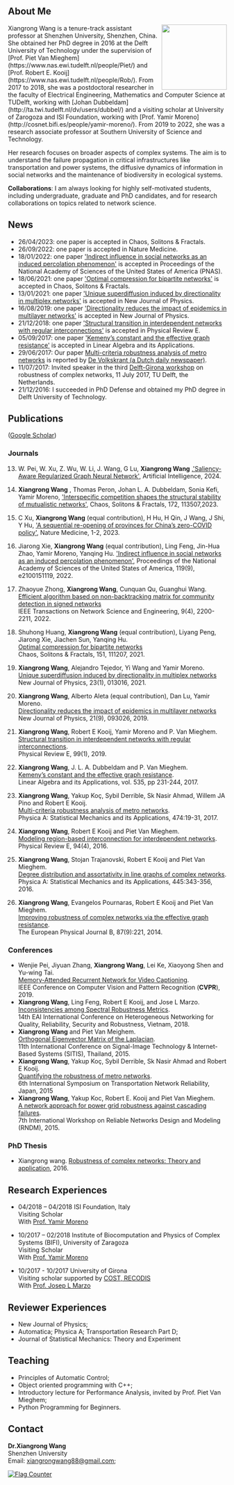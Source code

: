 ## About Me

<img align="right" width='150' src="xw.jpg">
Xiangrong Wang is a tenure-track assistant professor at Shenzhen University, Shenzhen, China. She obtained her PhD degree in 2016 at the Delft University of Technology under the supervision of [Prof. Piet Van Mieghem](https://www.nas.ewi.tudelft.nl/people/Piet/) and [Prof. Robert E. Kooij](https://www.nas.ewi.tudelft.nl/people/Rob/). From 2017 to 2018, she was a postdoctoral researcher in the faculty of Electrical Engineering, Mathematics and Computer Science at TUDelft, working with [Johan Dubbeldam](http://ta.twi.tudelft.nl/dv/users/dubbel/) and a visiting scholar at University of Zarogoza and ISI Foundation, working with [Prof. Yamir Moreno](http://cosnet.bifi.es/people/yamir-moreno/). From 2019 to 2022, she was a research associate professor at Southern University of Science and Technology.  

Her research focuses on broader aspects of complex systems. The aim is to understand the failure propagation in critical infrastructures like transportation and power systems, the diffusive dynamics of information in social networks and the maintenance of biodiversity in ecological systems.

__Collaborations__: I am always looking for highly self-motivated students, including undergraduate, graduate and PhD candidates, and for research collaborations on topics related to network science.

## News
* 26/04/2023: one paper is accepted in Chaos, Solitons & Fractals.
* 26/09/2022: one paper is accepted in Nature Medicine.
* 18/01/2022: one paper ['Indirect influence in social networks as an induced percolation phenomenon'](https://www.pnas.org/content/119/9/e2100151119) is accepted in Proceedings of the National Academy of Sciences of the United States of America (PNAS).
* 18/06/2021: one paper ['Optimal compression for bipartite networks'](https://www.sciencedirect.com/science/article/pii/S0960077921005610) is accepted in Chaos, Solitons & Fractals.
* 13/01/2021: one paper ['Unique superdiffusion induced by directionality in multiplex networks'](https://iopscience.iop.org/article/10.1088/1367-2630/abdb71/meta) is accepted in New Journal of Physics.
* 16/08/2019: one paper ['Directionality reduces the impact of epidemics in multilayer networks'](https://iopscience.iop.org/article/10.1088/1367-2630/ab3dd0) is accepted in New Journal of Physics.
* 21/12/2018: one paper ['Structural transition in interdependent networks with regular interconnections'](https://www.nas.ewi.tudelft.nl/people/Piet/papers/PhysRevE2019_interdepenent_nets_regular_interconnections.pdf) is accepted in Physical Review E.
* 05/09/2017: one paper ['Kemeny’s constant and the effective graph resistance'](https://www.nas.ewi.tudelft.nl/people/Piet/papers/LAA2017_Kemeny_constant_pseudoinverse_Laplacian.pdf) is accepted in Linear Algebra and its Applications.
* 29/06/2017: Our paper [Multi-criteria robustness analysis of metro networks](http://www.sciencedirect.com/science/article/pii/S0378437117300675) is reported by [De Volkskrant (a Dutch daily newspaper)]( http://www.volkskrant.nl/wetenschap/er-hoeft-maar-dit-te-gebeuren-en-het-hele-metronet-ligt-stil~a4503063/).   
* 11/07/2017: Invited speaker in the third [Delft-Girona workshop](https://www.nas.ewi.tudelft.nl/rocn/index.html) on robustness of complex networks, 11 July 2017, TU Delft, the Netherlands.
* 21/12/2016: I succeeded in PhD Defense and obtained my PhD degree in Delft University of Technology.


## Publications 
([Google Scholar](https://scholar.google.com/citations?user=LJm0X3AAAAAJ&hl=en))

### Journals
13. W. Pei, W. Xu, Z. Wu, W. Li, J. Wang, G Lu, __Xiangrong Wang__ ,['Saliency-Aware Regularized Graph Neural Network'](https://www.sciencedirect.com/science/article/pii/S0004370224000146), Artificial Intelligence, 2024. 


14.  __Xiangrong Wang__ , Thomas Peron, Johan L. A. Dubbeldam, Sonia Kefi, Yamir Moreno, ['Interspecific competition shapes the structural stability of mutualistic networks'](https://www.sciencedirect.com/science/article/pii/S0960077923004083), Chaos, Solitons & Fractals, 172, 113507,2023.

12.  C Xu, __Xiangrong Wang__ (equal contribution), H Hu, H Qin, J Wang, J Shi, Y Hu, ['A sequential re-opening of provinces for China’s zero-COVID policy'](https://www.nature.com/articles/s41591-022-02177-4), Nature Medicine, 1-2, 2023.

11. Jiarong Xie, __Xiangrong Wang__ (equal contribution), Ling Feng, Jin-Hua Zhao, Yamir Moreno, Yanqing Hu. ['Indirect influence in social networks as an induced percolation phenomenon'](https://www.pnas.org/content/119/9/e2100151119), Proceedings of the National Academy of Sciences of the United States of America, 119(9), e2100151119, 2022.

10. Zhaoyue Zhong, __Xiangrong Wang__, Cunquan Qu, Guanghui Wang.     
[Efficient algorithm based on non-backtracking matrix for community detection in signed networks](https://arxiv.org/abs/2006.15471)    
IEEE Transactions on Network Science and Engineering, 9(4), 2200-2211, 2022.    

9. Shuhong Huang, __Xiangrong Wang__ (equal contribution), Liyang Peng, Jiarong Xie, Jiachen Sun, Yanqing Hu.     
[Optimal compression for bipartite networks](https://www.sciencedirect.com/science/article/pii/S0960077921005610)    
Chaos, Solitons & Fractals, 151, 111207, 2021.    

8. __Xiangrong Wang__, Alejandro Tejedor, Yi Wang and Yamir Moreno.    
[Unique superdiffusion induced by directionality in multiplex networks](https://iopscience.iop.org/article/10.1088/1367-2630/abdb71/meta)    
New Journal of Physics, 23(1), 013016, 2021.


7. __Xiangrong Wang__,  Alberto Aleta (equal contribution), Dan Lu, Yamir Moreno.   
[Directionality reduces the impact of epidemics in multilayer networks](https://iopscience.iop.org/article/10.1088/1367-2630/ab3dd0)    
New Journal of Physics, 21(9), 093026, 2019.

6. __Xiangrong Wang__,  Robert E Kooij, Yamir Moreno and P. Van Mieghem.  
[Structural transition in interdependent networks with regular interconnections](https://www.nas.ewi.tudelft.nl/people/Piet/papers/PhysRevE2019_interdepenent_nets_regular_interconnections.pdf).  
Physical Review E, 99(1), 2019.

5. __Xiangrong Wang__,  J. L. A. Dubbeldam and P. Van Mieghem.  
[Kemeny’s constant and the effective graph resistance](https://www.nas.ewi.tudelft.nl/people/Piet/papers/LAA2017_Kemeny_constant_pseudoinverse_Laplacian.pdf).  
Linear Algebra and its Applications, vol. 535, pp 231-244, 2017.

4. __Xiangrong Wang__, Yakup Koç, Sybil Derrible, Sk Nasir Ahmad, Willem JA Pino and Robert E Kooij.  
[Multi-criteria robustness analysis of metro networks](http://www.sciencedirect.com/science/article/pii/S0378437117300675).  
Physica A: Statistical Mechanics and its Applications, 474:19-31, 2017.

3. __Xiangrong Wang__, Robert E Kooij and Piet Van Mieghem.  
[Modeling region-based interconnection for interdependent networks](https://www.nas.ewi.tudelft.nl/people/Piet/papers/PhysRevE2016_Regionbased_Interdependency.pdf).  
Physical Review E, 94(4), 2016. 

2. __Xiangrong Wang__, Stojan Trajanovski, Robert E Kooij and Piet Van Mieghem.  
[Degree distribution and assortativity in line graphs of complex networks](https://www.nas.ewi.tudelft.nl/people/Piet/papers/PhysicaA2015_line_graph_degree_assortativity.pdf).  
Physica A: Statistical Mechanics and its Applications, 445:343-356, 2016.

1. __Xiangrong Wang__, Evangelos Pournaras, Robert E Kooij and Piet Van Mieghem.  
[Improving robustness of complex networks via the effective graph resistance](https://link.springer.com/article/10.1140/epjb/e2014-50276-0).  
The European Physical Journal B, 87(9):221, 2014. 

### Conferences
- Wenjie Pei, Jiyuan Zhang, __Xiangrong Wang__, Lei Ke, Xiaoyong Shen and Yu-wing Tai.  
[Memory-Attended Recurrent Network for Video Captioning](http://openaccess.thecvf.com/content_CVPR_2019/html/Pei_Memory-Attended_Recurrent_Network_for_Video_Captioning_CVPR_2019_paper.html).  
IEEE Conference on Computer Vision and Pattern Recognition (__CVPR__), 2019.
- __Xiangrong Wang__, Ling Feng, Robert E Kooij, and Jose L Marzo.  
[Inconsistencies among Spectral Robustness Metrics](https://www.researchgate.net/publication/329863810_Inconsistencies_among_Spectral_Robustness_Metrics).  
14th EAI International Conference on Heterogeneous Networking for Quality, Reliability, Security and Robustness, Vietnam, 2018.
- __Xiangrong Wang__ and Piet Van Meighem.  
[Orthogonal Eigenvector Matrix of the Laplacian](https://www.researchgate.net/profile/Xiangrong_Wang2/publication/287201773_Orthogonal_Eigenvector_Matrix_of_the_Laplacian/links/5672d5d708aedbbb3f9f6dc5.pdf).  
11th International Conference on Signal-Image Technology & Internet-Based Systems (SITIS), Thailand, 2015.
- __Xiangrong Wang__, Yakup Koç, Sybil Derrible, Sk Nasir Ahmad and Robert E Kooij.  
[Quantifying the robustness of metro networks](https://arxiv.org/pdf/1505.06664.pdf).  
6th International Symposium on Transportation Network Reliability, Japan, 2015
- __Xiangrong Wang__, Yakup Koc, Robert E. Kooij and Piet Van Mieghem.  
[A network approach for power grid robustness against cascading failures](http://ieeexplore.ieee.org/abstract/document/7325231/).         
7th International Workshop on Reliable Networks Design and Modeling (RNDM), 2015.

### PhD Thesis
- Xiangrong wang. [Robustness of complex networks: Theory and application](https://repository.tudelft.nl/islandora/object/uuid:c107cc92-d275-45df-ad56-b754e8ead98c/datastream/OBJ/view), 2016.

## Research Experiences
- 04/2018 – 04/2018 ISI Foundation, Italy  
  Visiting Scholar  
  With [Prof. Yamir Moreno]( http://cosnet.bifi.es/people/yamir-moreno/)
  
- 10/2017 – 02/2018 Institute of Biocomputation and Physics of Complex Systems (BIFI), University of Zaragoza  
  Visiting Scholar  
  With [Prof. Yamir Moreno]( http://cosnet.bifi.es/people/yamir-moreno/)

- 10/2017 - 10/2017 University of Girona  
  Visiting scholar supported by [COST, RECODIS](https://www.cost.eu/)  
  With [Prof. Josep L Marzo](http://eia.udg.edu/~marzo/)

## Reviewer Experiences
- New Journal of Physics;  
- Automatica; Physica A; Transportation Research Part D;   
- Journal of Statistical Mechanics: Theory and Experiment

## Teaching
- Principles of Automatic Control;  
- Object oriented programming with C++;  
- Introductory lecture for Performance Analysis, invited by Prof. Piet Van Mieghem;  
- Python Programming for Beginners.  

## Contact
**Dr.Xiangrong Wang**  
Shenzhen University  
Email: xiangrongwang88@gmail.com;

<a href="http://s05.flagcounter.com/more/Pii"><img src="http://s05.flagcounter.com/map/Pii/size_m/txt_000000/border_CCCCCC/pageviews_1/viewers_0/flags_0/" alt="Flag Counter" border="0"></a>
